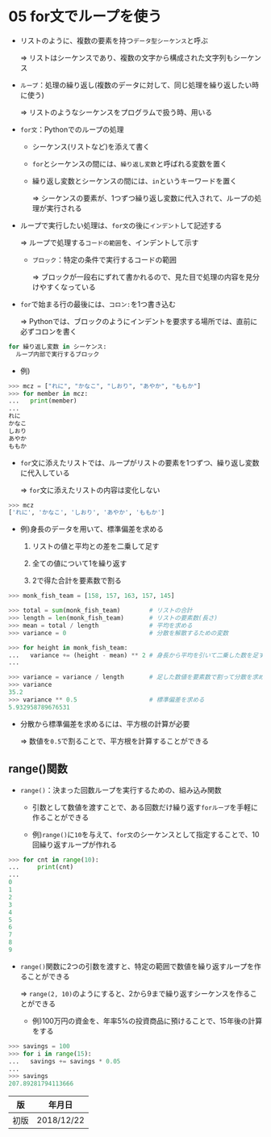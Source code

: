 05 for文でループを使う
===================

* リストのように、複数の要素を持つ`データ型シーケンス`と呼ぶ

  => リストはシーケンスであり、複数の文字から構成された文字列もシーケンス

* `ループ`：処理の繰り返し(複数のデータに対して、同じ処理を繰り返したい時に使う)

  => リストのようなシーケンスをプログラムで扱う時、用いる

* `for文`：Pythonでのループの処理

  * シーケンス(リストなど)を添えて書く

  * `for`とシーケンスの間には、`繰り返し変数`と呼ばれる変数を置く

  * 繰り返し変数とシーケンスの間には、`in`というキーワードを置く

    => シーケンスの要素が、1つずつ繰り返し変数に代入されて、ループの処理が実行される

* ループで実行したい処理は、`for文`の後に`インデント`して記述する

  => ループで処理する`コードの範囲`を、インデントして示す

  * `ブロック`：特定の条件で実行するコードの範囲

    => ブロックが一段右にずれて書かれるので、見た目で処理の内容を見分けやすくなっている

* `for`で始まる行の最後には、`コロン:`を1つ書き込む

  => Pythonでは、ブロックのようにインデントを要求する場所では、直前に必ずコロンを書く

```python
for 繰り返し変数 in シーケンス:
  ループ内部で実行するブロック
```

* 例)

```python
>>> mcz = ["れに", "かなこ", "しおり", "あやか", "ももか"]
>>> for member in mcz:
...   print(member)
...
れに
かなこ
しおり
あやか
ももか
```

* `for`文に添えたリストでは、ループがリストの要素を1つずつ、繰り返し変数に代入している

  => `for`文に添えたリストの内容は変化しない

```python
>>> mcz
['れに', 'かなこ', 'しおり', 'あやか', 'ももか']
```

* 例)身長のデータを用いて、標準偏差を求める

  1. リストの値と平均との差を二乗して足す

  1. 全ての値について1を繰り返す

  1. 2で得た合計を要素数で割る

```python
>>> monk_fish_team = [158, 157, 163, 157, 145]

>>> total = sum(monk_fish_team)        # リストの合計
>>> length = len(monk_fish_team)       # リストの要素数(長さ)
>>> mean = total / length              # 平均を求める
>>> variance = 0                       # 分散を解散するための変数

>>> for height in monk_fish_team:
...   variance += (height - mean) ** 2 # 身長から平均を引いて二乗した数を足す
...

>>> variance = variance / length       # 足した数値を要素数で割って分散を求める
>>> variance
35.2
>>> variance ** 0.5                    # 標準偏差を求める
5.932958789676531
```

* 分散から標準偏差を求めるには、平方根の計算が必要

  => 数値を`0.5`で割ることで、平方根を計算することができる



## range()関数

* `range()`：決まった回数ループを実行するための、組み込み関数

  * 引数として数値を渡すことで、ある回数だけ繰り返す`forループ`を手軽に作ることができる

  * 例)`range()`に`10`を与えて、`for文`のシーケンスとして指定することで、10回繰り返すループが作れる

```python
>>> for cnt in range(10):
...     print(cnt)
...
0
1
2
3
4
5
6
7
8
9
```

* `range()`関数に2つの引数を渡すと、特定の範囲で数値を繰り返すループを作ることができる

  => `range(2, 10)`のようにすると、2から9まで繰り返すシーケンスを作ることができる

  * 例)100万円の資金を、年率5%の投資商品に預けることで、15年後の計算をする

```python
>>> savings = 100
>>> for i in range(15):
...   savings += savings * 0.05
...
>>> savings
207.89281794113666
```



| 版 |  年月日   |
|---|----------|
|初版|2018/12/22|
